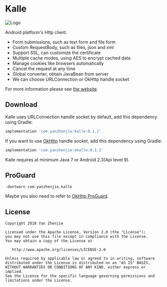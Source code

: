 # Kalle

![Logo](./images/logo.svg)

Android platform's Http client.  
* Form submissions, such as text form and file form
* Custom RequestBody, such as files, json and xml
* Support SSL, can customize the certificate
* Multiple cache modes, using AES to encrypt cached data
* Manage cookies like browsers automatically
* Cancel the request at any time
* Global converter, obtain JavaBean from server
* We can choose URLConnection or OkHttp handle socket

For more information please see [the website](http://yanzhenjie.github.io/Kalle).

## Download
Kalle uses URLConnection handle socket by default, add this dependency using Gradle:  
```groovy
implementation 'com.yanzhenjie:kalle:0.1.1'
```

If you want to use [OkHttp](https://github.com/square/okhttp) handle socket, add this dependency using Gradle:  
```groovy
implementation 'com.yanzhenjie:okalle:0.1.1'
```

Kalle requires at minimum Java 7 or Android 2.3(Api level 9).

## ProGuard
```text
-dontwarn com.yanzhenjie.kalle
```
Maybe you also need to refer to [OkHttp ProGuard](https://github.com/square/okhttp#proguard).

## License
```text
Copyright 2018 Yan Zhenjie

Licensed under the Apache License, Version 2.0 (the "License");
you may not use this file except in compliance with the License.
You may obtain a copy of the License at

   http://www.apache.org/licenses/LICENSE-2.0

Unless required by applicable law or agreed to in writing, software
distributed under the License is distributed on an "AS IS" BASIS,
WITHOUT WARRANTIES OR CONDITIONS OF ANY KIND, either express or implied.
See the License for the specific language governing permissions and
limitations under the License.
```